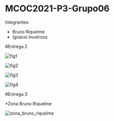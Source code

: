 # MCOC2021-P3-Grupo06
Integrantes: 
* Bruno Riquelme 
* Ignacio Inostroza

#Entrega 2

![fig1](https://user-images.githubusercontent.com/88348645/141021573-eaebf19c-6829-46f1-ad93-bb768c75869c.png)

![fig2](https://user-images.githubusercontent.com/88348645/141021589-a7983a79-503e-480c-a6ce-d3f9b09d5653.png)

![fig3](https://user-images.githubusercontent.com/88348645/141021594-a217c8f5-5baf-4d30-bd3d-864848e981d2.png)

![fig4](https://user-images.githubusercontent.com/88348645/141021595-b1eaa47f-c78b-4797-81ec-730e153eada7.png)

#Entrega 3

*Zona Bruno Riquelme

![zona_bruno_riquelme](https://user-images.githubusercontent.com/88348645/141486936-b4615fe5-88a3-41d4-aa59-773a982a62bd.png)
